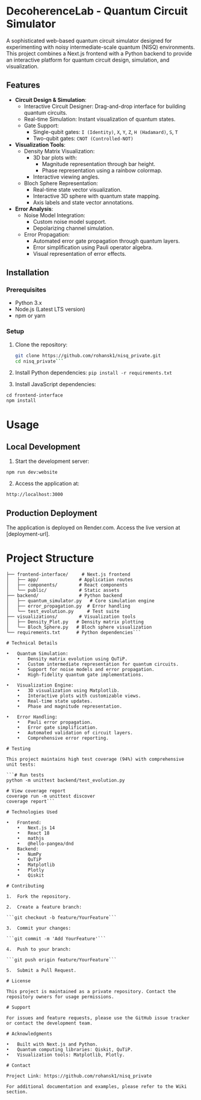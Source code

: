 # DecoherenceLab - Quantum Circuit Simulator

A sophisticated web-based quantum circuit simulator designed for experimenting with noisy intermediate-scale quantum (NISQ) environments. This project combines a Next.js frontend with a Python backend to provide an interactive platform for quantum circuit design, simulation, and visualization.

## Features
- **Circuit Design & Simulation**:
  - Interactive Circuit Designer: Drag-and-drop interface for building quantum circuits.
  - Real-time Simulation: Instant visualization of quantum states.
  - Gate Support:
    - Single-qubit gates: `I (Identity)`, `X`, `Y`, `Z`, `H (Hadamard)`, `S`, `T`
    - Two-qubit gates: `CNOT (Controlled-NOT)`
- **Visualization Tools**:
  - Density Matrix Visualization:
    - 3D bar plots with:
      - Magnitude representation through bar height.
      - Phase representation using a rainbow colormap.
    - Interactive viewing angles.
  - Bloch Sphere Representation:
    - Real-time state vector visualization.
    - Interactive 3D sphere with quantum state mapping.
    - Axis labels and state vector annotations.
- **Error Analysis**:
  - Noise Model Integration:
    - Custom noise model support.
    - Depolarizing channel simulation.
  - Error Propagation:
    - Automated error gate propagation through quantum layers.
    - Error simplification using Pauli operator algebra.
    - Visual representation of error effects.

## Installation

### Prerequisites
- Python 3.x
- Node.js (Latest LTS version)
- npm or yarn

### Setup
1. Clone the repository:
   ```bash
   git clone https://github.com/rohansk1/nisq_private.git
   cd nisq_private```

2.	Install Python dependencies:
```pip install -r requirements.txt```

3.	Install JavaScript dependencies:

```
cd frontend-interface
npm install
```

# Usage

## Local Development

1. Start the development server:

```npm run dev:website```

2.	Access the application at:

```http://localhost:3000```

## Production Deployment

The application is deployed on Render.com. Access the live version at [deployment-url].

# Project Structure

```nisq_private/
├── frontend-interface/     # Next.js frontend
│   ├── app/               # Application routes
│   ├── components/        # React components
│   └── public/            # Static assets
├── backend/               # Python backend
│   ├── quantum_simulator.py   # Core simulation engine
│   ├── error_propagation.py  # Error handling
│   └── test_evolution.py     # Test suite
├── visualizations/        # Visualization tools
│   ├── Density_Plot.py   # Density matrix plotting
│   └── Bloch_Sphere.py   # Bloch sphere visualization
└── requirements.txt      # Python dependencies```

# Technical Details

•	Quantum Simulation:
	•	Density matrix evolution using QuTiP.
	•	Custom intermediate representation for quantum circuits.
	•	Support for noise models and error propagation.
	•	High-fidelity quantum gate implementations.

•	Visualization Engine:
	•	3D visualization using Matplotlib.
	•	Interactive plots with customizable views.
	•	Real-time state updates.
	•	Phase and magnitude representation.

•	Error Handling:
	•	Pauli error propagation.
	•	Error gate simplification.
	•	Automated validation of circuit layers.
	•	Comprehensive error reporting.

# Testing

This project maintains high test coverage (94%) with comprehensive unit tests:

```# Run tests
python -m unittest backend/test_evolution.py

# View coverage report
coverage run -m unittest discover
coverage report```

# Technologies Used

•	Frontend:
	•	Next.js 14
	•	React 18
	•	mathjs
	•	@hello-pangea/dnd
•	Backend:
	•	NumPy
	•	QuTiP
	•	Matplotlib
	•	Plotly
	•	Qiskit

# Contributing

1.	Fork the repository.

2.	Create a feature branch:

```git checkout -b feature/YourFeature```

3.	Commit your changes:

```git commit -m 'Add YourFeature'```

4.	Push to your branch:

```git push origin feature/YourFeature```

5.	Submit a Pull Request.

# License

This project is maintained as a private repository. Contact the repository owners for usage permissions.

# Support

For issues and feature requests, please use the GitHub issue tracker or contact the development team.

# Acknowledgments

•	Built with Next.js and Python.
•	Quantum computing libraries: Qiskit, QuTiP.
•	Visualization tools: Matplotlib, Plotly.

# Contact

Project Link: https://github.com/rohansk1/nisq_private

For additional documentation and examples, please refer to the Wiki section.
